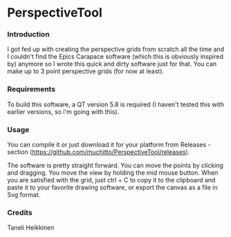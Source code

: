 # PerspectiveTool

### Introduction

I got fed up with creating the perspective grids from scratch all the time and I couldn't find the Epics Carapace software (which this is obviously inspired by) anymore so I wrote this quick and dirty software just for that. You can make up to 3 point perspective grids (for now at least).

### Requirements

To build this software, a QT version 5.8 is required (I haven't tested this with earlier versions, so i'm going with this).

### Usage

You can compile it or just download it for your platform from Releases -section (https://github.com/muchitto/PerspectiveTool/releases).

The software is pretty straight forward. You can move the points by clicking and dragging. You move the view by holding the mid mouse button. When you are satisfied with the grid, just ctrl + C to copy it to the clipboard and paste it to your favorite drawing software, or export the canvas as a file in Svg format.

### Credits

Taneli Heikkinen
